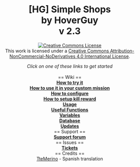 <h1 align="center">[HG] Simple Shops<br/>by HoverGuy<br/>v 2.3</h1>

<p align="center"><a rel="license" href="http://creativecommons.org/licenses/by-nc-nd/4.0/"><img alt="Creative Commons License" style="border-width:0" src="https://i.creativecommons.org/l/by-nc-nd/4.0/88x31.png"/></a><br/>This work is licensed under a <a rel="license" href="http://creativecommons.org/licenses/by-nc-nd/4.0/">Creative Commons Attribution-NonCommercial-NoDerivatives 4.0 International License</a>.</p>

<p align="center">
<i>Click on one of these links to get started</i><br/><br/>
== Wiki ==<br/>
<b><a href="https://github.com/Ppgtjmad/SimpleShops/wiki/How-to-try-it">How to try it</a></b><br/>
<b><a href="https://github.com/Ppgtjmad/SimpleShops/wiki/How-to-use-it-in-your-custom-mission">How to use it in your custom mission</a></b><br/>
<b><a href="https://github.com/Ppgtjmad/SimpleShops/wiki/How-to-configure">How to configure</a></b><br/>
<b><a href="https://github.com/Ppgtjmad/SimpleShops/wiki/How-to-setup-kill-rewards">How to setup kill reward</a></b><br/>
<b><a href="https://github.com/Ppgtjmad/SimpleShops/wiki/Usage">Usage</a></b><br/>
<b><a href="https://github.com/Ppgtjmad/SimpleShops/wiki/Useful-Functions">Useful Functions</a></b><br/>
<b><a href="https://github.com/Ppgtjmad/SimpleShops/wiki/Variables">Variables</a></b><br/>
<b><a href="https://github.com/Ppgtjmad/SimpleShops/wiki/Database">Database</a></b><br/>
<b><a href="https://github.com/Ppgtjmad/SimpleShops/wiki/Updates">Updates</a></b><br/>
== Support ==<br/>
<b><a href="http://forums.sunrise-production.com/index.php?/forum/58-scripting/">Support forum</a></b><br/>
== Issues ==<br/>
<b><a href="https://github.com/Ppgtjmad/SimpleShops/issues">Tickets</a></b><br/>
== Credits ==<br/>
<a href="https://github.com/TteMerino" target="_blank">TteMerino</a> - Spanish translation
</p>

